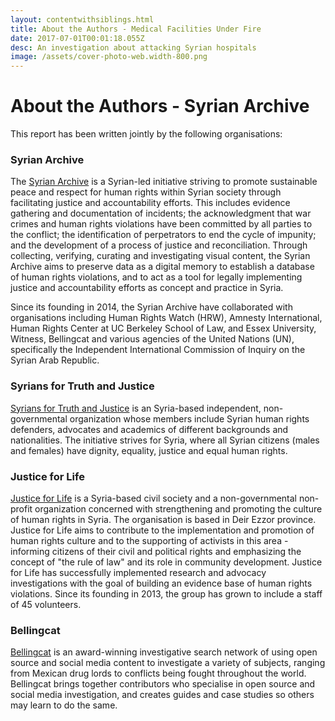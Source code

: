 ```yaml
---
layout: contentwithsiblings.html
title: About the Authors - Medical Facilities Under Fire
date: 2017-07-01T00:01:18.055Z
desc: An investigation about attacking Syrian hospitals
image: /assets/cover-photo-web.width-800.png
---
```


# About the Authors - Syrian Archive

This report has been written jointly by the following organisations:

### Syrian Archive

The [Syrian Archive][1] is a Syrian-led initiative striving to promote sustainable peace and respect for human rights within Syrian society through facilitating justice and accountability efforts. This includes evidence gathering and documentation of incidents; the acknowledgment that war crimes and human rights violations have been committed by all parties to the conflict; the identification of perpetrators to end the cycle of impunity; and the development of a process of justice and reconciliation. Through collecting, verifying, curating and investigating visual content, the Syrian Archive aims to preserve data as a digital memory to establish a database of human rights violations, and to act as a tool for legally implementing justice and accountability efforts as concept and practice in Syria.

Since its founding in 2014, the Syrian Archive have collaborated with organisations including Human Rights Watch (HRW), Amnesty International, Human Rights Center at UC Berkeley School of Law, and Essex University, Witness, Bellingcat and various agencies of the United Nations (UN), specifically the Independent International Commission of Inquiry on the Syrian Arab Republic.

### Syrians for Truth and Justice

[Syrians for Truth and Justice][2] is an Syria-based independent, non-governmental organization whose members include Syrian human rights defenders, advocates and academics of different backgrounds and nationalities. The initiative strives for Syria, where all Syrian citizens (males and females) have dignity, equality, justice and equal human rights.

### Justice for Life

[Justice for Life][3] is a Syria-based civil society and a non-governmental non-profit organization concerned with strengthening and promoting the culture of human rights in Syria. The organisation is based in Deir Ezzor province. Justice for Life aims to contribute to the implementation and promotion of human rights culture and to the supporting of activists in this area - informing citizens of their civil and political rights and emphasizing the concept of "the rule of law" and its role in community development. Justice for Life has successfully implemented research and advocacy investigations with the goal of building an evidence base of human rights violations. Since its founding in 2013, the group has grown to include a staff of 45 volunteers.

### Bellingcat

[Bellingcat][4] is an award-winning investigative search network of using open source and social media content to investigate a variety of subjects, ranging from Mexican drug lords to conflicts being fought throughout the world. Bellingcat brings together contributors who specialise in open source and social media investigation, and creates guides and case studies so others may learn to do the same.

[1]: https://syrianarchive.org/
[2]: https://stj-sy.com/en
[3]: https://jfl.ngo/
[4]: https://www.bellingcat.com/
